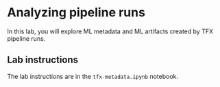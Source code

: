 # Analyzing pipeline runs

In this lab, you will explore ML metadata and ML artifacts created by TFX pipeline runs.


## Lab instructions
The lab instructions are in the `tfx-metadata.ipynb` notebook.
